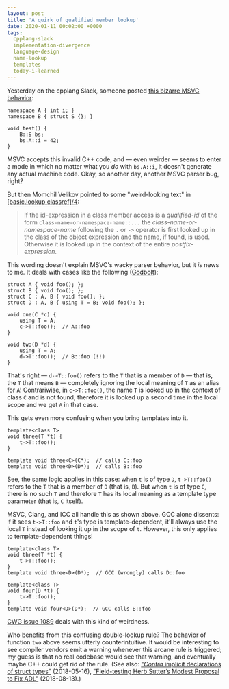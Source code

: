 ```yaml
---
layout: post
title: 'A quirk of qualified member lookup'
date: 2020-01-11 00:02:00 +0000
tags:
  cpplang-slack
  implementation-divergence
  language-design
  name-lookup
  templates
  today-i-learned
---
```


Yesterday on the cpplang Slack, someone posted [this bizarre MSVC behavior](https://godbolt.org/z/NGA9FQ):

    namespace A { int i; }
    namespace B { struct S {}; }

    void test() {
        B::S bs;
        bs.A::i = 42;
    }

MSVC accepts this invalid C++ code, and — even weirder — seems to enter a mode in which no matter
what you _do_ with `bs.A::i`, it doesn't generate any actual machine code. Okay, so another day, another
MSVC parser bug, right?

But then Momchil Velikov pointed to some "weird-looking text" in
[[basic.lookup.classref]/4](http://eel.is/c++draft/basic.lookup.classref#4):

> If the id-expression in a class member access is a _qualified-id_ of the form
> `class-name-or-namespace-name::...`
> the _class-name-or-namespace-name_ following the `.` or `->` operator is first
> looked up in the class of the object expression and the name, if found, is used.
> Otherwise it is looked up in the context of the entire _postfix-expression_.

This wording doesn't explain MSVC's wacky parser behavior, but it _is_ news to me.
It deals with cases like the following ([Godbolt](https://godbolt.org/z/ecuhLY)):

    struct A { void foo(); };
    struct B { void foo(); };
    struct C : A, B { void foo(); };
    struct D : A, B { using T = B; void foo(); };

    void one(C *c) {
        using T = A;
        c->T::foo();  // A::foo
    }

    void two(D *d) {
        using T = A;
        d->T::foo();  // B::foo (!!)
    }

That's right — `d->T::foo()` refers to the `T` that is a member of `D` — that is, the `T` that means `B` —
completely ignoring the local meaning of `T` as an alias for `A`! Contrariwise, in `c->T::foo()`, the name
`T` is looked up in the context of class `C` and is not found; therefore it is looked up a second
time in the local scope and we get `A` in that case.

This gets even more confusing when you bring templates into it.

    template<class T>
    void three(T *t) {
        t->T::foo();
    }

    template void three<C>(C*);  // calls C::foo
    template void three<D>(D*);  // calls B::foo

See, the same logic applies in this case: when `t` is of type `D`, `t->T::foo()` refers to the `T`
that is a member of `D` (that is, `B`). But when `t` is of type `C`, there is no such `T` and
therefore `T` has its local meaning as a template type parameter (that is, `C` itself).

MSVC, Clang, and ICC all handle this as shown above. GCC alone dissents: if it sees `t->T::foo` and
`t`'s type is template-dependent, it'll always use the local `T` instead
of looking it up in the scope of `t`. However, this only applies to template-dependent things!

    template<class T>
    void three(T *t) {
        t->T::foo();
    }
    template void three<D>(D*);  // GCC (wrongly) calls D::foo

    template<class T>
    void four(D *t) {
        t->T::foo();
    }
    template void four<D>(D*);  // GCC calls B::foo

[CWG issue 1089](http://cwg-issue-browser.herokuapp.com/cwg1089) deals with this kind of weirdness.

Who benefits from this confusing double-lookup rule? The behavior of function `two` above seems utterly
counterintuitive. It would be interesting to see compiler vendors emit a warning whenever this
arcane rule is triggered; my guess is that no real codebase would see that warning, and eventually
maybe C++ could get rid of the rule. (See also:
["_Contra_ implicit declarations of struct types"](/blog/2018/05/16/contra-implicit-struct-declarations/) (2018-05-16),
["Field-testing Herb Sutter’s Modest Proposal to Fix ADL"](/blog/2018/08/13/fixing-adl-field-test/) (2018-08-13).)
